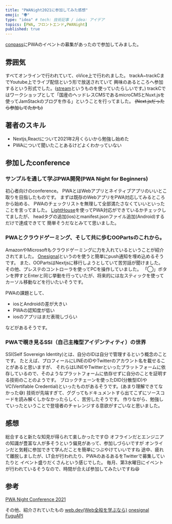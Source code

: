 ```yaml
---
title: "PWANight2021に参加してみた感想"
emoji: "👽"
type: "idea" # tech: 技術記事 / idea: アイデア
topics: [PWA, フロントエンド,PWANight]
published: true
---
```


[conpass](https://pwanight.connpass.com/event/204759/)にPWAのイベントの募集があったので参加してみました。

## 雰囲気

すべてオンラインで行われていて、oVice上で行われました。
trackA~trackCまでYoutube上でライブ配信という形で放送されていて
興味のあるところへ参加するという形式でした。([stream](https://streamyard.com/)というものを使っていたらしいです。)
trackCではワークショップとして「国産のヘッドレスCMSであるmicroCMSとNuxt.jsを使ってJamStackのブログを作る」ということを行ってました。
~~(Next.jsだったら参加してたかも)~~

## 著者のスキル

- Nextjs,Reactについて2021年2月くらいから勉強し始めた
- PWAについて聞いたことあるけどよくわかっていない

## 参加したconference

### サンプルを通して学ぶPWA開発(PWA Night for Beginners)

初心者向けのconference。
PWAとはWebアプリとネイティブアプリのいいとこ取りを目指したものです。
まずは既存のWebアプリをPWA対応してみるところから始める、
PWAのチェックリストを無理して全部満たさなくていいといったことを言ってました。
[LightHouse](https://developers.google.com/web/ilt/pwa/lighthouse-pwa-analysis-tool)を使ってPWA対応ができているかチェックしてましたが、
headタグの追加(ios)とmanifest.jsonファイル追加(Android)するだけで達成できてて
簡単そうだなとみてて思いました。

### PWAとクラウドゲーミング、そして共に歩むOOPartsのこれから。

AmazonやMicrosoftもクラウドゲーミングに力を入れているということが紹介されてました。
[Onesignal](https://onesignal.com/)というのを使うと簡単にpush通知を埋め込めるそうです。
また、OOPartsはNextjsに移行しようとしていて苦労話が聞けました。
その他、プレステのコントローラを使ってPCを操作していました。
「◯」ボタンを押すとEnterと同じ挙動を行っていたが、将来的には左スティックを使ってカーソル移動などを行いたいそうです。

PWAの課題として、

- iosとAndroidの差が大きい
- PWAの認知度が低い
- iosのアプリはまだ表現しづらい

などがあるそうです。

### PWAで覗き見るSSI（自己主権型アイデンティティ）の世界

SSI(Self Sovereign Identity)とは、自分のIDは自分で管理するという概念のことです。
たとえば、プロフィールにLINEのIDやTwitterのアカウント名を載せることがあると思いますが、
それらはLINEやTwitterといったプラットフォームに依存しているので、そのようなプラットフォームに依存せずに自分のことを証明する技術のことのようです。
ブロックチェーンを使ったDID(分散型ID)やVC(Vertifable Credential)といったものがあるそうです。(あまり理解できてなかった😅)
技術が先端すぎて、ググってもドキュメントすら出てこずにソースコードを読み解くしかなかったらしく、苦労したそうです。
作りながら、勉強していったということで登壇者のチャレンジする意欲がすごいなと思いました。

## 感想

総合すると新たな知見が得られて楽しかったです😊
オフラインだとエンジニアの知識が豊富な人が多そうという偏見があって、参加しづらいですが
オンラインだと気軽に参加できて学んだことを簡単につぶやけていいですね
途中、疲れて離脱しましたが、LT会が行われたり、PWAのあるあるをTwitterで募集していたりと
イベント盛りだくさんという感じでした。
毎月、第3水曜日にイベントが行われているそうなので、時間が合えば参加してみたいですね😆

## 参考

[PWA Night Conference 2021](https://conf2021.pwanight.jp/)

その他、紹介されていたもの
[web.dev(Web全般を学ぶなら)](https://web.dev/)
[onesignal](https://onesignal.com/)
[FuguAPI](https://github.com/GoogleChromeLabs/fugu-tracker)
